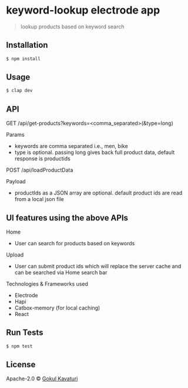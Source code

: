# keyword-lookup electrode app
> lookup products based on keyword search

## Installation

```sh
$ npm install
```

## Usage

```sh
$ clap dev
```

## API
GET /api/get-products?keywords=<comma_separated>(&type=long)

Params
  - keywords are comma separated i.e., men, bike
  - type is optional. passing long gives back full product data, default response is productids

POST /api/loadProductData

Payload
  - productIds as a JSON array are optional. default product ids are read from a local json file

## UI features using the above APIs

Home
  - User can search for products based on keywords

Upload
  - User can submit product ids which will replace the server cache and can be searched via Home search bar

Technologies & Frameworks used

- Electrode
- Hapi
- Catbox-memory (for local caching)
- React

## Run Tests

```sh
$ npm test
```


## License

Apache-2.0 © [Gokul Kavaturi]()
